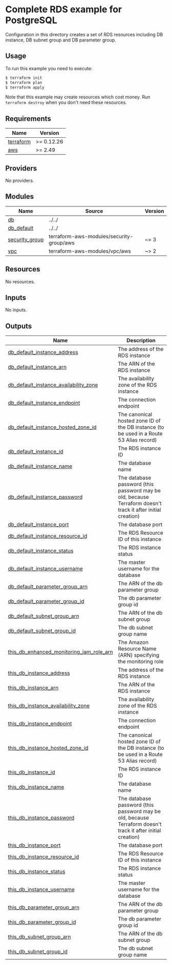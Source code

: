 # Complete RDS example for PostgreSQL

Configuration in this directory creates a set of RDS resources including DB instance, DB subnet group and DB parameter group.

## Usage

To run this example you need to execute:

```bash
$ terraform init
$ terraform plan
$ terraform apply
```

Note that this example may create resources which cost money. Run `terraform destroy` when you don't need these resources.

<!-- BEGINNING OF PRE-COMMIT-TERRAFORM DOCS HOOK -->
## Requirements

| Name | Version |
|------|---------|
| <a name="requirement_terraform"></a> [terraform](#requirement\_terraform) | >= 0.12.26 |
| <a name="requirement_aws"></a> [aws](#requirement\_aws) | >= 2.49 |

## Providers

No providers.

## Modules

| Name | Source | Version |
|------|--------|---------|
| <a name="module_db"></a> [db](#module\_db) | ../../ |  |
| <a name="module_db_default"></a> [db\_default](#module\_db\_default) | ../../ |  |
| <a name="module_security_group"></a> [security\_group](#module\_security\_group) | terraform-aws-modules/security-group/aws | ~> 3 |
| <a name="module_vpc"></a> [vpc](#module\_vpc) | terraform-aws-modules/vpc/aws | ~> 2 |

## Resources

No resources.

## Inputs

No inputs.

## Outputs

| Name | Description |
|------|-------------|
| <a name="output_db_default_instance_address"></a> [db\_default\_instance\_address](#output\_db\_default\_instance\_address) | The address of the RDS instance |
| <a name="output_db_default_instance_arn"></a> [db\_default\_instance\_arn](#output\_db\_default\_instance\_arn) | The ARN of the RDS instance |
| <a name="output_db_default_instance_availability_zone"></a> [db\_default\_instance\_availability\_zone](#output\_db\_default\_instance\_availability\_zone) | The availability zone of the RDS instance |
| <a name="output_db_default_instance_endpoint"></a> [db\_default\_instance\_endpoint](#output\_db\_default\_instance\_endpoint) | The connection endpoint |
| <a name="output_db_default_instance_hosted_zone_id"></a> [db\_default\_instance\_hosted\_zone\_id](#output\_db\_default\_instance\_hosted\_zone\_id) | The canonical hosted zone ID of the DB instance (to be used in a Route 53 Alias record) |
| <a name="output_db_default_instance_id"></a> [db\_default\_instance\_id](#output\_db\_default\_instance\_id) | The RDS instance ID |
| <a name="output_db_default_instance_name"></a> [db\_default\_instance\_name](#output\_db\_default\_instance\_name) | The database name |
| <a name="output_db_default_instance_password"></a> [db\_default\_instance\_password](#output\_db\_default\_instance\_password) | The database password (this password may be old, because Terraform doesn't track it after initial creation) |
| <a name="output_db_default_instance_port"></a> [db\_default\_instance\_port](#output\_db\_default\_instance\_port) | The database port |
| <a name="output_db_default_instance_resource_id"></a> [db\_default\_instance\_resource\_id](#output\_db\_default\_instance\_resource\_id) | The RDS Resource ID of this instance |
| <a name="output_db_default_instance_status"></a> [db\_default\_instance\_status](#output\_db\_default\_instance\_status) | The RDS instance status |
| <a name="output_db_default_instance_username"></a> [db\_default\_instance\_username](#output\_db\_default\_instance\_username) | The master username for the database |
| <a name="output_db_default_parameter_group_arn"></a> [db\_default\_parameter\_group\_arn](#output\_db\_default\_parameter\_group\_arn) | The ARN of the db parameter group |
| <a name="output_db_default_parameter_group_id"></a> [db\_default\_parameter\_group\_id](#output\_db\_default\_parameter\_group\_id) | The db parameter group id |
| <a name="output_db_default_subnet_group_arn"></a> [db\_default\_subnet\_group\_arn](#output\_db\_default\_subnet\_group\_arn) | The ARN of the db subnet group |
| <a name="output_db_default_subnet_group_id"></a> [db\_default\_subnet\_group\_id](#output\_db\_default\_subnet\_group\_id) | The db subnet group name |
| <a name="output_this_db_enhanced_monitoring_iam_role_arn"></a> [this\_db\_enhanced\_monitoring\_iam\_role\_arn](#output\_this\_db\_enhanced\_monitoring\_iam\_role\_arn) | The Amazon Resource Name (ARN) specifying the monitoring role |
| <a name="output_this_db_instance_address"></a> [this\_db\_instance\_address](#output\_this\_db\_instance\_address) | The address of the RDS instance |
| <a name="output_this_db_instance_arn"></a> [this\_db\_instance\_arn](#output\_this\_db\_instance\_arn) | The ARN of the RDS instance |
| <a name="output_this_db_instance_availability_zone"></a> [this\_db\_instance\_availability\_zone](#output\_this\_db\_instance\_availability\_zone) | The availability zone of the RDS instance |
| <a name="output_this_db_instance_endpoint"></a> [this\_db\_instance\_endpoint](#output\_this\_db\_instance\_endpoint) | The connection endpoint |
| <a name="output_this_db_instance_hosted_zone_id"></a> [this\_db\_instance\_hosted\_zone\_id](#output\_this\_db\_instance\_hosted\_zone\_id) | The canonical hosted zone ID of the DB instance (to be used in a Route 53 Alias record) |
| <a name="output_this_db_instance_id"></a> [this\_db\_instance\_id](#output\_this\_db\_instance\_id) | The RDS instance ID |
| <a name="output_this_db_instance_name"></a> [this\_db\_instance\_name](#output\_this\_db\_instance\_name) | The database name |
| <a name="output_this_db_instance_password"></a> [this\_db\_instance\_password](#output\_this\_db\_instance\_password) | The database password (this password may be old, because Terraform doesn't track it after initial creation) |
| <a name="output_this_db_instance_port"></a> [this\_db\_instance\_port](#output\_this\_db\_instance\_port) | The database port |
| <a name="output_this_db_instance_resource_id"></a> [this\_db\_instance\_resource\_id](#output\_this\_db\_instance\_resource\_id) | The RDS Resource ID of this instance |
| <a name="output_this_db_instance_status"></a> [this\_db\_instance\_status](#output\_this\_db\_instance\_status) | The RDS instance status |
| <a name="output_this_db_instance_username"></a> [this\_db\_instance\_username](#output\_this\_db\_instance\_username) | The master username for the database |
| <a name="output_this_db_parameter_group_arn"></a> [this\_db\_parameter\_group\_arn](#output\_this\_db\_parameter\_group\_arn) | The ARN of the db parameter group |
| <a name="output_this_db_parameter_group_id"></a> [this\_db\_parameter\_group\_id](#output\_this\_db\_parameter\_group\_id) | The db parameter group id |
| <a name="output_this_db_subnet_group_arn"></a> [this\_db\_subnet\_group\_arn](#output\_this\_db\_subnet\_group\_arn) | The ARN of the db subnet group |
| <a name="output_this_db_subnet_group_id"></a> [this\_db\_subnet\_group\_id](#output\_this\_db\_subnet\_group\_id) | The db subnet group name |
<!-- END OF PRE-COMMIT-TERRAFORM DOCS HOOK -->
